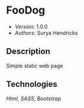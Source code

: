 # FooDog

* *Version*: 1.0.0
* *Authors*: Surya Hendricks

Description
----
Simple static web page

Technologies
----
*Html*, *SASS*, *Bootstrap*





